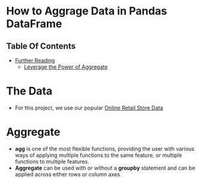 # How to Aggrage Data in Pandas DataFrame

## Table Of Contents
- [Further Reading]()
  - [Leverage the Power of Aggregate](https://towardsdatascience.com/leverage-the-power-of-aggregate-ad5d69810c62)

# The Data
* For this project, we use our popular [Online Retail Store Data](https://raw.githubusercontent.com/nyangweso-rodgers/Data_Analytics/main/Datasets/Online_Retail.csv)

# Aggregate
* __agg__ is one of the most flexible functions, providing the user with various ways of applying multiple functions to the same feature, or multiple functions to multiple features. 
* __Aggregate__ can be used with or without a __groupby__ statement and can be applied across either rows or column axes.